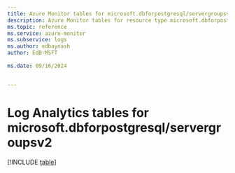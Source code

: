 ```yaml
---
title: Azure Monitor tables for microsoft.dbforpostgresql/servergroupsv2
description: Azure Monitor tables for resource type microsoft.dbforpostgresql/servergroupsv2
ms.topic: reference
ms.service: azure-monitor
ms.subservice: logs
ms.author: edbaynash
author: EdB-MSFT
   
ms.date: 09/16/2024


---
```


# Log Analytics tables for microsoft.dbforpostgresql/servergroupsv2  

[!INCLUDE [table](~/reusable-content/ce-skilling/azure/includes/azure-monitor/reference/tables/microsoft-dbforpostgresql_servergroupsv2-include.md)]

